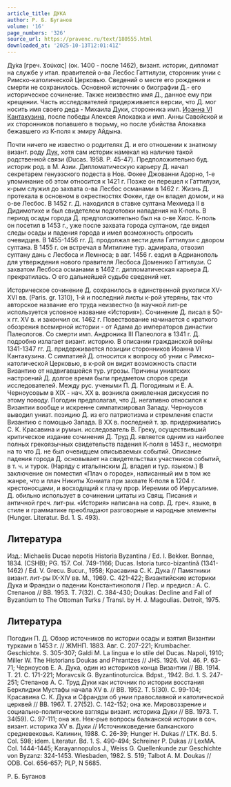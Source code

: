 ```yaml
---
article_title: ДУКА
author: Р. Б. Буганов
volume: '16'
page_numbers: '326'
source_url: https://pravenc.ru/text/180555.html
downloaded_at: '2025-10-13T12:01:41Z'
---
```


Ду́ка [греч. Ϫούκας] (ок. 1400 - после 1462), визант. историк, дипломат на службе у итал. правителей о-ва Лесбос Гаттилузи, сторонник унии с Римско-католической Церковью. Сведений о месте его рождения и смерти не сохранилось. Основной источник о биографии Д.- его историческое сочинение. Также неизвестно имя Д., данное ему при крещении. Часть исследователей придерживается версии, что Д. мог носить имя своего деда - Михаила Дуки, сторонника имп. [Иоанна VI Кантакузина](<https://pravenc.ru/text/Иоанна VI Кантакузина.html>), после победы Алексея Апокавка и имп. Анны Савойской и их сторонников попавшего в тюрьму, но после убийства Апокавка бежавшего из К-поля к эмиру Айдына.

Почти ничего не известно о родителях Д. и его отношении к знатному визант. роду [Дук](https://pravenc.ru/text/Дук.html), хотя сам историк намекал на наличие такой родственной связи (Ducas. 1958. P. 45-47). Предположительно буд. историк род. в М. Азии. Дипломатическую карьеру Д. начал секретарем генуэзского подеста в Нов. Фокее Джованни Адорно, 1-е упоминание об этом относится к 1421 г. Позже он перешел к Гаттилузи, к-рым служил до захвата о-ва Лесбос османами в 1462 г. Жизнь Д. протекала в основном в окрестностях Фокеи, где он владел домом, и на о-ве Лесбос. В 1452 г. Д. находился в ставке султана Мехмеда II в Дидимотихе и был свидетелем подготовки нападения на К-поль. В период осады города Д. предположительно был на о-ве Хиос. К-поль он посетил в 1453 г., уже после захвата города султаном, где видел следы осады и падения города и имел возможность опросить очевидцев. В 1455-1456 гг. Д. продолжал вести дела Гаттилузи с двором султана. В 1455 г. он встречал в Митилине тур. адмирала, отвозил султану дань с Лесбоса и Лемноса; в авг. 1456 г. ездил в Адрианополь для утверждения нового правителя Лесбоса Доменико Гаттилузи. С захватом Лесбоса османами в 1462 г. дипломатическая карьера Д. прекратилась. О его дальнейшей судьбе сведений нет.

Историческое сочинение Д. сохранилось в единственной рукописи XV-XVI вв. (Paris. gr. 1310), 1-й и последний листы к-рой утеряны, так что авторское название его труда неизвестно (в научной лит-ре используется условное название «История»). Сочинение Д. писал в 50-х гг. XV в. и закончил ок. 1462 г. Повествование начинается с краткого обозрения всемирной истории - от Адама до императоров династии Палеологов. Со смерти имп. Андроника III Палеолога в 1341 г. Д. подробно излагает визант. историю. В описании гражданской войны 1341-1347 гг. Д. придерживается позиции сторонников Иоанна VI Кантакузина. С симпатией Д. относится к вопросу об унии с Римско-католической Церковью, в к-рой он видит возможность спасти Византию от надвигавшейся тур. угрозы. Причины униатских настроений Д. долгое время были предметом споров среди исследователей. Между рус. учеными П. Д. Погодиным и Е. А. Черноусовым в XIX - нач. XX в. возникла оживленная дискуссия по этому поводу. Погодин предполагал, что Д. негативно относился к Византии вообще и искренне симпатизировал Западу. Черноусов выводил униат. позицию Д. из его патриотизма и стремления спасти Византию с помощью Запада. В XX в. последней т. зр. придерживались С. К. Красавина и румын. исследователь В. Греку, осуществивший критическое издание сочинения Д. Труд Д. является одним из наиболее полных грекоязычных свидетельств падения К-поля в 1453 г., несмотря на то что Д. не был очевидцем описываемых событий. Описание падения города Д. основывает на свидетельствах участников событий, в т. ч. и турок. (Наряду с итальянским Д. владел и тур. языком.) В заключение он поместил «Плач о городе», написанный им в том же жанре, что и плач Никиты Хониата при захвате К-поля в 1204 г. крестоносцами, и восходящий к плачу прор. Иеремии об Иерусалиме. Д. обильно использует в сочинении цитаты из Свящ. Писания и античной греч. лит-ры. «История» написана на совр. Д. греч. языке, в стиле и грамматике преобладают разговорные и народные элементы (Hunger. Literatur. Bd. 1. S. 493).

## Литература

Изд.: Michaelis Ducae nepotis Historia Byzantina / Ed. I. Bekker. Bonnae, 1834. (CSHB); PG. 157. Col. 749-1166; Ducas. Istoria turco-bizantină (1341-1462) / Ed. V. Grecu. Bucur., 1958; Красавина С. К. Дука // Памятники визант. лит-ры IX-XIV вв. М., 1969. С. 421-422; Византийские историки Дука и Франдзи о падении Константинополя / Пер. и предисл.: А. С. Степанов // ВВ. 1953. Т. 7(32). С. 384-430; Doukas: Decline and Fall of Byzantium to The Ottoman Turks / Transl. by H. J. Magoulias. Detroit, 1975.

## Литература

Погодин П. Д. Обзор источников по истории осады и взятия Византии турками в 1453 г. // ЖМНП. 1883. Авг. С. 207-221; Krumbacher. Geschichte. S. 305-307; Galdi M. La lingua e lo stile del Ducas. Napoli, 1910; Miller W. The Historians Doukas and Phrantzes // JHS. 1926. Vol. 46. P. 63-71; Черноусов Е. А. Дука, один из историков конца Византии // ВВ. 1914. Т. 21. С. 171-221; Moravcsik G. Byzantinoturcica. Bdpst., 1942. Bd. 1. S. 247-251; Степанов А. С. Труд Дуки как источник по истории восстания Берклиджи Мустафы начала XV в. // ВВ. 1952. Т. 5(30). С. 99-104; Красавина С. К. Дука и Сфрандзи об унии православной и католической церквей // ВВ. 1967. Т. 27(52). С. 142-152; она же. Мировоззрение и социально-политические взгляды визант. историка Дуки // ВВ. 1973. Т. 34(59). С. 97-111; она же. Нек-рые вопросы балканской истории в соч. визант. историка XV в. Дуки // Источниковедение балканского средневековья. Калинин, 1988. С. 26-39; Hunger H. Dukas // LTK. Bd. 5. Col. 598; idem. Literatur. Bd. 1. S. 490-494; Schreiner P. Dukas // LexMA. Col. 1444-1445; Karayannopulos J., Weiss G. Quellenkunde zur Geschichte von Byzanz: 324-1453. Wiesbaden, 1982. S. 519; Talbot A. M. Doukas // ODB. Col. 656-657; PLP, N 5685.

Р. Б. Буганов
